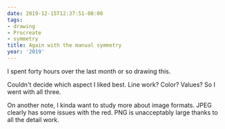 ```yaml
---
date: 2019-12-15T12:37:51-08:00
tags:
- drawing
- Procreate
- symmetry
title: Again with the manual symmetry
year: '2019'
---
```


I spent forty hours over the last month or so drawing this.

Couldn't decide which aspect I liked best. Line work? Color? Values? So I went with all three.

On another note, I kinda want to study more about image formats. JPEG clearly has some issues with the red. PNG is
unacceptably large thanks to all the detail work.
